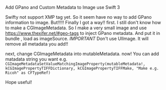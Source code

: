Add GPano and Custom Metadata to Image use Swift 3

Swifty not support XMP tag yet. So it seem have no way to add GPano information to image.
But!!!!! Finally I got a way!!
first. I still don't know how to make a CGImageMetadata.
So I make a very small image and use https://www.thexifer.net/#geo-tags to inject GPano metadata.
And put it in bundle , load as imageSource.
*IMPORTANT* Don't use UIImage. It will remove all metadata you add!!

next, change CGImageMetadata into mutableMetadata.
now! You can add matadata string you want e.g.
`CGImageMetadataSetValueMatchingImageProperty(mutableMetadata!, kCGImagePropertyTIFFDictionary, kCGImagePropertyTIFFMake, "Make e.g. Ricoh" as CFTypeRef)`

Hope useful!
